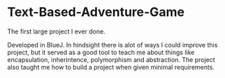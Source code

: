 # Text-Based-Adventure-Game

The first large project I ever done. 

Developed in BlueJ. In hindsight there is alot of ways I could improve this project, but it served as a good tool to teach me about things like encapsulation, inherintence, polymorphism and abstraction. The project also taught me how to build a project when given minimal requirements. 



